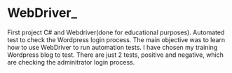 # WebDriver_
First project C# and Webdriver(done for educational purposes). Automated test to check the Wordpress login process.
The main objective was to learn how to use WebDriver to run automation tests.
I have chosen my training Wordpress blog to test. There are just 2 tests, positive and negative,
which are checking the adminitrator login process.

